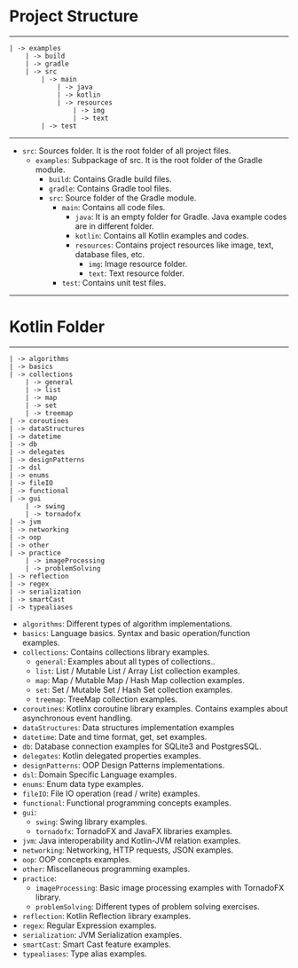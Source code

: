 # Project Structure
***
```
| -> examples
    | -> build
    | -> gradle
    | -> src
        | -> main
            | -> java
            | -> kotlin
            | -> resources
                | -> img
                | -> text
        | -> test
```
***
* `src`: Sources folder. It is the root folder of all project files.
    * `examples`: Subpackage of src. It is the root folder of the Gradle module.
        * `build`: Contains Gradle build files.
        * `gradle`: Contains Gradle tool files.
        * `src`: Source folder of the Gradle module.
            * `main`: Contains all code files.
                * `java`: It is an empty folder for Gradle. Java example codes are in different folder.
                * `kotlin`: Contains all Kotlin examples and codes.
                * `resources`: Contains project resources like image, text, database files, etc.
                    * `img`: Image resource folder.
                    * `text`: Text resource folder.
            * `test`: Contains unit test files.
***
# Kotlin Folder
***
```
| -> algorithms
| -> basics
| -> collections
    | -> general
    | -> list
    | -> map
    | -> set
    | -> treemap
| -> coroutines
| -> dataStructures
| -> datetime
| -> db
| -> delegates
| -> designPatterns
| -> dsl
| -> enums
| -> fileIO
| -> functional
| -> gui
    | -> swing
    | -> tornadofx
| -> jvm
| -> networking
| -> oop
| -> other
| -> practice
    | -> imageProcessing
    | -> problemSolving
| -> reflection
| -> regex
| -> serialization
| -> smartCast
| -> typealiases
```
* `algorithms`: Different types of algorithm implementations.
* `basics`: Language basics. Syntax and basic operation/function examples.
* `collections`: Contains collections library examples.
    * `general`: Examples about all types of collections..
    * `list`: List / Mutable List / Array List collection examples.
    * `map`: Map / Mutable Map / Hash Map collection examples.
    * `set`: Set / Mutable Set / Hash Set collection examples.
    * `treemap`: TreeMap collection examples.
* `coroutines`: Kotlinx coroutine library examples. Contains examples about asynchronous event handling. 
* `dataStructures`: Data structures implementation examples
* `datetime`: Date and time format, get, set examples.
* `db`: Database connection examples for SQLite3 and PostgresSQL.
* `delegates`: Kotlin delegated properties examples.
* `designPatterns`: OOP Design Patterns implementations.
* `dsl`: Domain Specific Language examples.
* `enums`: Enum data type examples.
* `fileIO`: File IO operation (read / write) examples.
* `functional`: Functional programming concepts examples.
* `gui`:
    * `swing`: Swing library examples.
    * `tornadofx`: TornadoFX and JavaFX libraries examples.
* `jvm`: Java interoperability and Kotlin-JVM relation examples.
* `networking`: Networking, HTTP requests, JSON examples.
* `oop`: OOP concepts examples.
* `other`: Miscellaneous programming examples.
* `practice`:
    * `imageProcessing`: Basic image processing examples with TornadoFX library.
    * `problemSolving`: Different types of problem solving exercises.
* `reflection`: Kotlin Reflection library examples.
* `regex`: Regular Expression examples.
* `serialization`: JVM Serialization examples.
* `smartCast`: Smart Cast feature examples.
* `typealiases`: Type alias examples.
